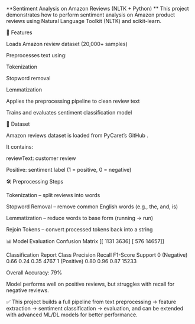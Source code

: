 **Sentiment Analysis on Amazon Reviews (NLTK + Python)
**
This project demonstrates how to perform sentiment analysis on Amazon product reviews using Natural Language Toolkit (NLTK) and scikit-learn.

🚀 Features

Loads Amazon review dataset (20,000+ samples)

Preprocesses text using:

Tokenization

Stopword removal

Lemmatization

Applies the preprocessing pipeline to clean review text

Trains and evaluates sentiment classification model

📂 Dataset

Amazon reviews dataset is loaded from PyCaret’s GitHub
.

It contains:

reviewText: customer review

Positive: sentiment label (1 = positive, 0 = negative)

🛠️ Preprocessing Steps

Tokenization – split reviews into words

Stopword Removal – remove common English words (e.g., the, and, is)

Lemmatization – reduce words to base form (running → run)

Rejoin Tokens – convert processed tokens back into a string

📊 Model Evaluation
Confusion Matrix
[[ 1131  3636]
 [  576 14657]]

Classification Report
Class	Precision	Recall	F1-Score	Support
0 (Negative)	0.66	0.24	0.35	4767
1 (Positive)	0.80	0.96	0.87	15233

Overall Accuracy: 79%

Model performs well on positive reviews, but struggles with recall for negative reviews.

✅ This project builds a full pipeline from text preprocessing → feature extraction → sentiment classification → evaluation, and can be extended with advanced ML/DL models for better performance.
